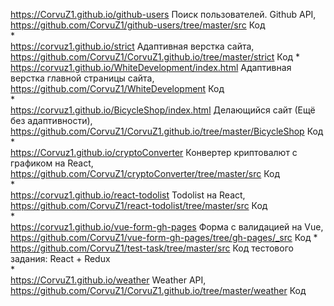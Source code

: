   <https://CorvuZ1.github.io/github-users>  Поиск пользователей. Github API,  
  <https://github.com/CorvuZ1/github-users/tree/master/src>  Код  
*  
  <https://corvuz1.github.io/strict>  Адаптивная верстка сайта,  
  <https://github.com/CorvuZ1/CorvuZ1.github.io/tree/master/strict>  Код
*  
  <https://corvuz1.github.io/WhiteDevelopment/index.html>  Адаптивная верстка главной страницы сайта,  
  <https://github.com/CorvuZ1/WhiteDevelopment>  Код  
*  
  <https://corvuz1.github.io/BicycleShop/index.html> Делающийся сайт (Ещё без адаптивности),  
  <https://github.com/CorvuZ1/CorvuZ1.github.io/tree/master/BicycleShop> Код  
*  
  <https://Corvuz1.github.io/cryptoConverter>  Конвертер криптовалют с графиком на React,  
  <https://github.com/CorvuZ1/cryptoConverter/tree/master/src>  Код  
*  
  <https://corvuz1.github.io/react-todolist>  Todolist на React,  
  <https://github.com/CorvuZ1/react-todolist/tree/master/src>  Код  
*  
  <https://corvuz1.github.io/vue-form-gh-pages>  Форма с валидацией на Vue,  
  <https://github.com/CorvuZ1/vue-form-gh-pages/tree/gh-pages/_src>  Код
*  
  <https://github.com/CorvuZ1/test-task/tree/master/src>  Код тестового задания: React + Redux  
*  
  <https://CorvuZ1.github.io/weather>  Weather API,  
  <https://github.com/CorvuZ1/CorvuZ1.github.io/tree/master/weather>  Код  





